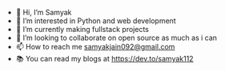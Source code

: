 - 👋 Hi, I’m Samyak
- 👀 I’m interested in Python and web development
- 🌱 I’m currently making fullstack projects
- 💞️ I’m looking to collaborate on open source as much as i can
- 📫 How to reach me samyakjain092@gmail.com
- 📚 You can read my blogs at https://dev.to/samyak112

<!---
samyak112/samyak112 is a ✨ special ✨ repository because its `README.md` (this file) appears on your GitHub profile.
You can click the Preview link to take a look at your changes.
--->

